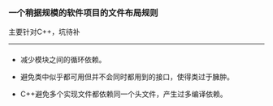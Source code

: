 
### 一个稍据规模的软件项目的文件布局规则

主要针对C++，坑待补


---


#### 


- 减少模块之间的循环依赖。

- 避免类中似乎都可用但并不会同时都用到的接口，使得类过于臃肿。

- C++避免多个实现文件都依赖同一个头文件，产生过多编译依赖。

